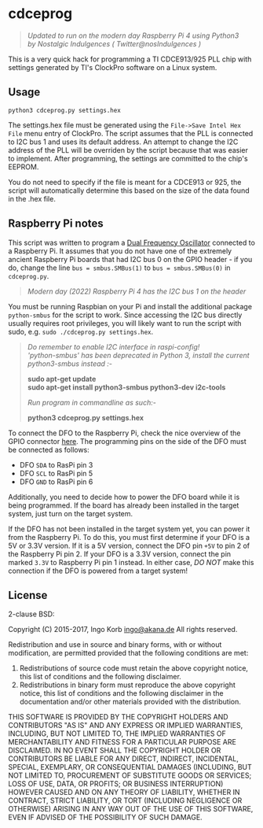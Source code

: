 # cdceprog #

 >*Updated to run on the modern day Raspberry Pi 4 using Python3<br>
 >by Nostalgic Indulgences ( Twitter@nosIndulgences )*

This is a very quick hack for programming a TI CDCE913/925 PLL chip with
settings generated by TI's ClockPro software on a Linux system.

## Usage ##

    python3 cdceprog.py settings.hex

The settings.hex file must be generated using the `File->Save Intel Hex
File` menu entry of ClockPro. The script assumes that the PLL is
connected to I2C bus 1 and uses its default address. An attempt to
change the I2C address of the PLL will be overriden by the script
because that was easier to implement. After programming, the settings
are committed to the chip's EEPROM.

You do not need to specify if the file is meant for a CDCE913 or 925,
the script will automatically determine this based on the size of the
data found in the .hex file.

## Raspberry Pi notes ##

This script was written to program a [Dual Frequency
Oscillator](http://nfggames.com/forum2/index.php?topic=5744.0)
connected to a Raspberry Pi. It assumes that you do not have one of
the extremely ancient Raspberry Pi boards that had I2C bus 0 on the
GPIO header - if you do, change the line `bus = smbus.SMBus(1)` to
`bus = smbus.SMBus(0)` in `cdceprog.py`.

> *Modern day (2022) Raspberry Pi 4 has the I2C bus 1 on the header*

You must be running Raspbian on your Pi and install the additional
package `python-smbus` for the script to work. Since accessing the I2C
bus directly usually requires root privileges, you will likely want to
run the script with sudo, e.g. `sudo ./cdceprog.py settings.hex`.

>*Do remember to enable I2C interface in raspi-config!<br>*
>*'python-smbus' has been deprecated in Python 3, install the current python3-smbus instead :-<br>*
>
>**sudo apt-get update<br>**
>**sudo apt-get install python3-smbus python3-dev i2c-tools<br>**
>
>*Run program in commandline as such:-<br>*
>
>**python3 cdceprog.py settings.hex<br>**

To connect the DFO to the Raspberry Pi, check the nice overview of the
GPIO connector [here](http://pi.gadgetoid.com/pinout). The programming
pins on the side of the DFO must be connected as follows:

* DFO `SDA` to RasPi pin 3
* DFO `SCL` to RasPi pin 5
* DFO `GND` to RasPi pin 6

Additionally, you need to decide how to power the DFO board while it
is being programmed. If the board has already been installed in the
target system, just turn on the target system.

If the DFO has not been installed in the target system yet, you can
power it from the Raspberry Pi. To do this, you must first determine
if your DFO is a 5V or 3.3V version. If it is a 5V version, connect
the DFO pin `+5V` to pin 2 of the Raspberry Pi pin 2. If your DFO is a
3.3V version, connect the pin marked `3.3V` to Raspberry Pi pin 1
instead. In either case, *DO NOT* make this connection if the DFO is
powered from a target system!

## License ##

2-clause BSD:

Copyright (C) 2015-2017, Ingo Korb <ingo@akana.de>
All rights reserved.

Redistribution and use in source and binary forms, with or without
modification, are permitted provided that the following conditions are met:

1. Redistributions of source code must retain the above copyright notice,
    this list of conditions and the following disclaimer.
2. Redistributions in binary form must reproduce the above copyright notice,
    this list of conditions and the following disclaimer in the documentation
    and/or other materials provided with the distribution.

THIS SOFTWARE IS PROVIDED BY THE COPYRIGHT HOLDERS AND CONTRIBUTORS "AS IS"
AND ANY EXPRESS OR IMPLIED WARRANTIES, INCLUDING, BUT NOT LIMITED TO, THE
IMPLIED WARRANTIES OF MERCHANTABILITY AND FITNESS FOR A PARTICULAR PURPOSE
ARE DISCLAIMED. IN NO EVENT SHALL THE COPYRIGHT HOLDER OR CONTRIBUTORS BE
LIABLE FOR ANY DIRECT, INDIRECT, INCIDENTAL, SPECIAL, EXEMPLARY, OR
CONSEQUENTIAL DAMAGES (INCLUDING, BUT NOT LIMITED TO, PROCUREMENT OF
SUBSTITUTE GOODS OR SERVICES; LOSS OF USE, DATA, OR PROFITS; OR BUSINESS
INTERRUPTION) HOWEVER CAUSED AND ON ANY THEORY OF LIABILITY, WHETHER IN
CONTRACT, STRICT LIABILITY, OR TORT (INCLUDING NEGLIGENCE OR OTHERWISE)
ARISING IN ANY WAY OUT OF THE USE OF THIS SOFTWARE, EVEN IF ADVISED OF
THE POSSIBILITY OF SUCH DAMAGE.
